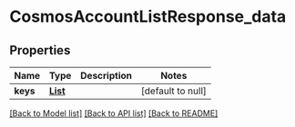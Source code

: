 # CosmosAccountListResponse_data
## Properties

| Name | Type | Description | Notes |
|------------ | ------------- | ------------- | -------------|
| **keys** | [**List**](CosmosAccount.md) |  | [default to null] |

[[Back to Model list]](../README.md#documentation-for-models) [[Back to API list]](../README.md#documentation-for-api-endpoints) [[Back to README]](../README.md)

